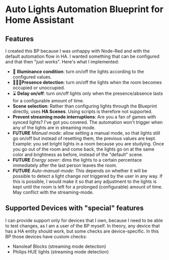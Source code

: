 # Auto Lights Automation Blueprint for Home Assistant

## Features

I created this BP because I was unhappy with Node-Red and with the default
automation flow in HA. I wanted something that can be configured and that then
"just works". Here's what I implemented:

- 🔆 **Illuminance condition**: turn on/off the lights according to the 
    configured values.
- 🧑‍🤝‍🧑**Presence detection**: turn on/off the lights when the room becomes occupied
    or unoccupied.
- ⌛ **Delay on/off**: turn on/off lights only when the presence/absence lasts for
    a configurable amount of time.
- **Scene selection**: Rather than configuring lights through the Blueprint
    directly, uses **HA Scenes**. Using scripts is therefore not supported.
- **Prevent streaming mode interruptions**: Are you a fan of games with synced
    lights? I've got you covered. The automation won't trigger when any of the
    lights are in streaming mode. 
- **FUTURE** *Manual mode*: allow setting a manual mode, so that lights still go
    on/off but instead of resetting them, the previous values are kept. Example:
    you set bright lights in a room because you are studying. Once you go out of the
    room and come back, the lights go on at the same color and brightness as
    before, instead of the "default" scene.
- **FUTURE** *Energy saver*: dims the lights to a certain percentace immediately
    after the last person leaves the room.
- **FUTURE** *Auto-manual-mode*: This depends on whether it will be possible to
    detect a light change *not* triggered by the user in any way. If this is
    possible, I would make it so that any adjustment to the lights is kept until
    the room is left for a prolonged (configurable) amount of time. May conflict
    with the streaming-mode.

## Supported Devices with "special" features

I can provide support only for devices that I own, because I need to be able to
test changes, as I am a user of the BP myself. In theory, any device that has
a HA entity should work, but some checks are device-specific. In this BP those
devices have custom checks:

- Nanoleaf Blocks (streaming mode detection)
- Philips HUE lights (streaming mode detection)